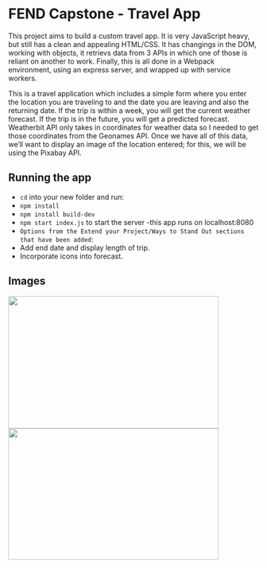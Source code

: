 # FEND Capstone - Travel App


This project aims to build a custom travel app. It is very JavaScript heavy, but still has a clean and appealing HTML/CSS. It has changings in the DOM, working with objects, it retrievs data from 3 APIs in which one of those is reliant on another to work. Finally, this is all done in a Webpack environment, using an express server, and wrapped up with service workers.

This is a travel application which includes a simple form where you enter the location you are traveling to and the date you are leaving and also the returning date. If the trip is within a week, you will get the current weather forecast. If the trip is in the future, you will get a predicted forecast. Weatherbit API only takes in coordinates for weather data so I needed to get those coordinates from the Geonames API. Once we have all of this data, we’ll want to display an image of the location entered; for this, we will be using the Pixabay API.


## Running the app

- `cd` into your new folder and run:
- ```npm install```
- ```npm install build-dev```
- ```npm start index.js``` to start the server -this app runs on localhost:8080 
- ``` Options from the Extend your Project/Ways to Stand Out sections that have been added ```:
- Add end date and display length of trip.
- Incorporate icons into forecast.

## Images

<img src="https://github.com/Diana-Szalai//Travel_app/blob/master/src/client/views/photos/Img_2.png?raw=true" width="423" height="266" />
<img src="https://github.com/Diana-Szalai//Travel_app/blob/master/src/client/views/photos/Img_1.png?raw=true" width="423" height="264" />
